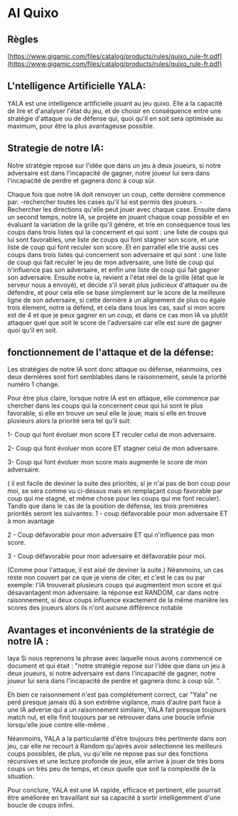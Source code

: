 # AI Quixo 

## Règles

[https://www.gigamic.com/files/catalog/products/rules/quixo_rule-fr.pdf](https://www.gigamic.com/files/catalog/products/rules/quixo_rule-fr.pdf)

## L'ntelligence Artificielle YALA:

YALA est une intelligence artificielle jouant au jeu quixo.
Elle a la capacité de lire et d'analyser l'état du jeu, et de choisir en conséquence entre une stratégie d'attaque ou de défense qui, quoi qu'il en soit sera optimisée au maximum, pour être la plus avantageuse possible.

## Strategie de notre IA: 

Notre stratégie repose sur l'idée que dans un jeu à deux joueurs, si notre adversaire est dans l'incapacité de gagner, notre joueur lui sera dans l'incapacité de perdre et gagnera donc à coup sûr.


Chaque fois que notre IA doit renvoyer un coup, cette dernière commence par:
-rechercher toutes les cases qu'il lui est permis des joueurs.
-Rechercher les directions qu'elle peut jouer avec chaque case.
Ensuite dans un second temps, notre IA, se projète en jouant chaque coup possible et en évaluant la variation de la grille qu'il génère, et trie en conséquence tous les coups dans trois listes qui la concernent et qui sont :
une liste de coups qui lui sont favorables, une liste de coups qui font stagner son score, et une liste de coup qui font reculer son score.
Et en parrallel elle trie aussi ces coups dans trois listes qui concernent son adversaire et qui sont :
une liste de coup qui fait reculer le jeu de mon adversaire, une liste de coup qui n'influence pas son adversaire, et enfin une liste de coup qui fait gagner son adversaire.
Ensuite notre ia, revient a l'état réel de la grille (état que le serveur nous a envoyé), et décide s'il serait plus judicieux d'attaquer ou de défendre, et pour cela elle se base simplement sur le score de la meilleure ligne de son adversaire, si cette dernière à un alignement de plus ou égale trois élement, notre ia défend, et cela dans tous les cas, sauf si mon score est de 4 et que je peux gagner en un coup, et dans ce cas mon IA va plutôt attaquer quel que soit le score de l'adversaire car elle est sure de gagner quoi qu'il en soit.


## fonctionnement de l'attaque et de  la défense: 

Les stratégies de notre IA sont donc attaque ou défense, néanmoins, ces deux dernières sont fort semblables dans le raisonnement, seule la priorité numéro 1 change.

Pour être plus claire, lorsque notre IA est en attaque, elle commence par chercher dans les coups qui la concernent ceux qui lui sont le plus favorable, si elle en trouve un seul elle le joue; mais si elle en trouve plusieurs alors la priorité sera tel qu'il suit:

1- Coup qui font évoluer mon score ET reculer celui de mon adversaire.

2- Coup qui font évoluer mon score ET stagner celui de mon adversaire.

3- Coup qui font évoluer mon score mais augmente le score de mon adversaire.

( il est facile de deviner la suite des priorités, si je n'ai pas de bon coup pour moi, se sera comme vu ci-dessus mais en remplaçant coup favorable par coup qui me stagné, et même chose pour les coups qui me font reculer).
Tandis que dans le cas de la position de défense, les trois premières priorités seront les suivantes:
1 - coup défavorable pour mon adversaire ET à mon avantage

 2 - Coup défavorable pour mon adversaire ET qui n'influence pas mon score.

3 - Coup défavorable pour mon adversaire et défavorable pour moi.

(Comme pour l'attaque, il est aisé de deviner la suite.)
Néanmoins, un cas reste non couvert par ce que je viens de citer, et c'est le cas ou par exemple: l'IA trouverait plusieurs coups qui augmentent mon score et qui désavantagent mon adversaire:
la réponse est RANDOM, car dans notre raisonnement, si deux coups influence exactement de la même manière les scores des joueurs alors ils n'ont aucune différence notable


## Avantages et inconvénients de la stratégie de notre IA : 
 laya
Si nous reprenons la phrase avec laquelle nous avons commencé ce document et qui était : 
"notre stratégie repose sur l'idée que dans un jeu à deux joueurs, si notre adversaire est dans l'incapacité de gagner, notre joueur lui sera dans l'incapacité de perdre et gagnera donc à coup sûr. ".

Eh bien ce raisonnement n'est pas complétement correct, car "Yala" ne perd presque jamais dû à son extrême vigilance, mais d'autre part face à une IA adverse qui a un raisonnement similaire, YALA fait presque toujours match nul, et elle finit toujours par se retrouver dans une boucle infinie lorsqu'elle joue contre elle-même .

Néanmoins, YALA a la particularité d'être toujours très pertinente dans son jeu, car elle ne recourt à Random qu'après avoir sélectionné les meilleurs coups possibles, de plus, vu qu'elle ne repose pas sur des fonctions récursives et une lecture profonde de jeux, elle arrive à jouer de très bons coups un très peu de temps, et ceux quelle que soit la complexité de la situation.

Pour conclure, YALA est une IA rapide, efficace et pertinent, elle pourrait être améliorée en travaillant sur sa capacité à sortir intelligemment d'une boucle de coups infini.
 

